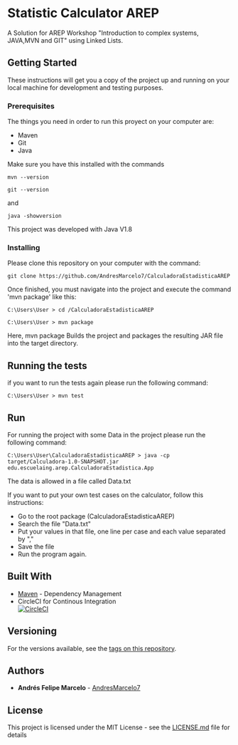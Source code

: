 # Statistic Calculator AREP 

A Solution for AREP Workshop "Introduction to complex systems, JAVA,MVN and GIT" using Linked Lists.

## Getting Started

These instructions will get you a copy of the project up and running on your local machine for development and testing purposes.
### Prerequisites

The things you need in order to run this proyect on your computer are:
- Maven
- Git  
- Java

Make sure you have this installed with the commands
```
mvn --version
```
```
git --version
```
and 
```
java -showversion
```

This project was developed with Java V1.8

### Installing
Please clone this repository on your computer with the command:

```
git clone https://github.com/AndresMarcelo7/CalculadoraEstadisticaAREP
```
Once finished, you must navigate into the project and execute the command 'mvn package' like this:
```
C:\Users\User > cd /CalculadoraEstadisticaAREP
```
```
C:\Users\User > mvn package
```
Here, mvn package Builds the project and packages the resulting JAR file into the target directory.

## Running the tests

if you want to run the tests again please run the following command:

```
C:\Users\User > mvn test
```

## Run

For running the project with some Data in the project please run the following command:

```
C:\Users\User\CalculadoraEstadisticaAREP > java -cp target/Calculadora-1.0-SNAPSHOT.jar edu.escuelaing.arep.CalculadoraEstadistica.App
```
The data is allowed in a file called Data.txt

If you want to put your own test cases on the calculator, follow this instructions:

- Go to the root package (CalculadoraEstadisticaAREP)
- Search the file "Data.txt"
- Put your values in that file, one line per case and each value separated by ","
- Save the file 
- Run the program again. 


## Built With

* [Maven](https://maven.apache.org/) - Dependency Management
* CircleCI for Continous Integration  
[![CircleCI](https://circleci.com/gh/AndresMarcelo7/CalculadoraEstadisticaAREP.svg?style=svg)](https://circleci.com/gh/AndresMarcelo7/CalculadoraEstadisticaAREP)

## Versioning

 For the versions available, see the [tags on this repository](https://github.com/AndresMarcelo7/CalculadoraEstadisticaAREP/tags). 

## Authors

* **Andrés Felipe Marcelo** - [AndresMarcelo7](https://github.com/AndresMarcelo7)

## License

This project is licensed under the MIT License - see the [LICENSE.md](LICENSE.md) file for details


